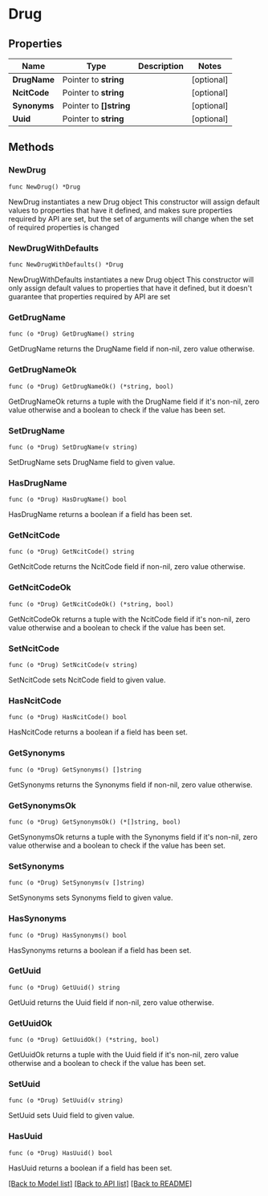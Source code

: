 # Drug

## Properties

Name | Type | Description | Notes
------------ | ------------- | ------------- | -------------
**DrugName** | Pointer to **string** |  | [optional] 
**NcitCode** | Pointer to **string** |  | [optional] 
**Synonyms** | Pointer to **[]string** |  | [optional] 
**Uuid** | Pointer to **string** |  | [optional] 

## Methods

### NewDrug

`func NewDrug() *Drug`

NewDrug instantiates a new Drug object
This constructor will assign default values to properties that have it defined,
and makes sure properties required by API are set, but the set of arguments
will change when the set of required properties is changed

### NewDrugWithDefaults

`func NewDrugWithDefaults() *Drug`

NewDrugWithDefaults instantiates a new Drug object
This constructor will only assign default values to properties that have it defined,
but it doesn't guarantee that properties required by API are set

### GetDrugName

`func (o *Drug) GetDrugName() string`

GetDrugName returns the DrugName field if non-nil, zero value otherwise.

### GetDrugNameOk

`func (o *Drug) GetDrugNameOk() (*string, bool)`

GetDrugNameOk returns a tuple with the DrugName field if it's non-nil, zero value otherwise
and a boolean to check if the value has been set.

### SetDrugName

`func (o *Drug) SetDrugName(v string)`

SetDrugName sets DrugName field to given value.

### HasDrugName

`func (o *Drug) HasDrugName() bool`

HasDrugName returns a boolean if a field has been set.

### GetNcitCode

`func (o *Drug) GetNcitCode() string`

GetNcitCode returns the NcitCode field if non-nil, zero value otherwise.

### GetNcitCodeOk

`func (o *Drug) GetNcitCodeOk() (*string, bool)`

GetNcitCodeOk returns a tuple with the NcitCode field if it's non-nil, zero value otherwise
and a boolean to check if the value has been set.

### SetNcitCode

`func (o *Drug) SetNcitCode(v string)`

SetNcitCode sets NcitCode field to given value.

### HasNcitCode

`func (o *Drug) HasNcitCode() bool`

HasNcitCode returns a boolean if a field has been set.

### GetSynonyms

`func (o *Drug) GetSynonyms() []string`

GetSynonyms returns the Synonyms field if non-nil, zero value otherwise.

### GetSynonymsOk

`func (o *Drug) GetSynonymsOk() (*[]string, bool)`

GetSynonymsOk returns a tuple with the Synonyms field if it's non-nil, zero value otherwise
and a boolean to check if the value has been set.

### SetSynonyms

`func (o *Drug) SetSynonyms(v []string)`

SetSynonyms sets Synonyms field to given value.

### HasSynonyms

`func (o *Drug) HasSynonyms() bool`

HasSynonyms returns a boolean if a field has been set.

### GetUuid

`func (o *Drug) GetUuid() string`

GetUuid returns the Uuid field if non-nil, zero value otherwise.

### GetUuidOk

`func (o *Drug) GetUuidOk() (*string, bool)`

GetUuidOk returns a tuple with the Uuid field if it's non-nil, zero value otherwise
and a boolean to check if the value has been set.

### SetUuid

`func (o *Drug) SetUuid(v string)`

SetUuid sets Uuid field to given value.

### HasUuid

`func (o *Drug) HasUuid() bool`

HasUuid returns a boolean if a field has been set.


[[Back to Model list]](../README.md#documentation-for-models) [[Back to API list]](../README.md#documentation-for-api-endpoints) [[Back to README]](../README.md)


